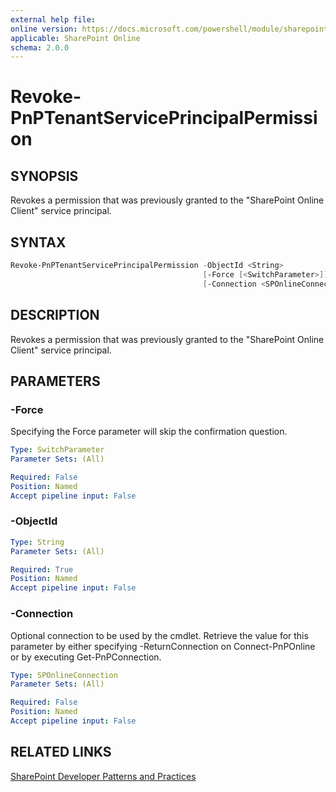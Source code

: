 ```yaml
---
external help file:
online version: https://docs.microsoft.com/powershell/module/sharepoint-pnp/revoke-pnptenantserviceprincipalpermission
applicable: SharePoint Online
schema: 2.0.0
---
```


# Revoke-PnPTenantServicePrincipalPermission

## SYNOPSIS
Revokes a permission that was previously granted to the "SharePoint Online Client" service principal.

## SYNTAX 

```powershell
Revoke-PnPTenantServicePrincipalPermission -ObjectId <String>
                                           [-Force [<SwitchParameter>]]
                                           [-Connection <SPOnlineConnection>]
```

## DESCRIPTION
Revokes a permission that was previously granted to the "SharePoint Online Client" service principal.

## PARAMETERS

### -Force
Specifying the Force parameter will skip the confirmation question.

```yaml
Type: SwitchParameter
Parameter Sets: (All)

Required: False
Position: Named
Accept pipeline input: False
```

### -ObjectId


```yaml
Type: String
Parameter Sets: (All)

Required: True
Position: Named
Accept pipeline input: False
```

### -Connection
Optional connection to be used by the cmdlet. Retrieve the value for this parameter by either specifying -ReturnConnection on Connect-PnPOnline or by executing Get-PnPConnection.

```yaml
Type: SPOnlineConnection
Parameter Sets: (All)

Required: False
Position: Named
Accept pipeline input: False
```

## RELATED LINKS

[SharePoint Developer Patterns and Practices](https://aka.ms/sppnp)